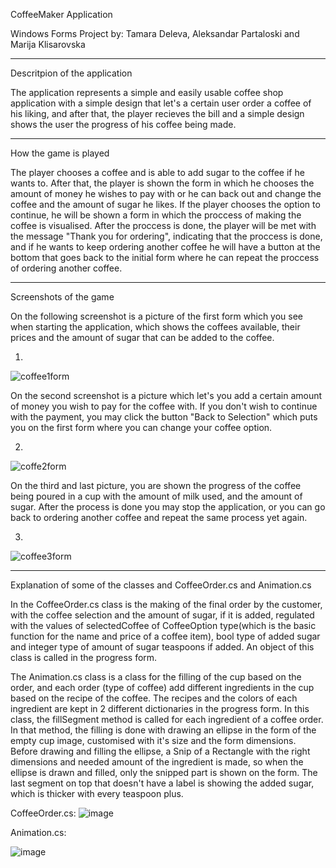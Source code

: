 CoffeeMaker Application

Windows Forms Project by: Tamara Deleva, Aleksandar Partaloski and Marija Klisarovska

---

Descritpion of the application

The application represents a simple and easily usable coffee shop application with a simple design that let's a certain user order a coffee of his liking, and after that, the player recieves the bill and a simple design shows the user the progress of his coffee being made.

---

How the game is played

The player chooses a coffee and is able to add sugar to the coffee if he wants to. After that, the player is shown the form in which he chooses the amount of money he wishes to pay with or he can back out and change the coffee and the amount of sugar he likes. If the player chooses the option to continue, he will be shown a form in which the proccess of making the coffee is visualised. After the proccess is done, the player will be met with the message "Thank you for ordering", indicating that the proccess is done, and if he wants to keep ordering another coffee he will have a button at the bottom that goes back to the initial form where he can repeat the proccess of ordering another coffee.

---

Screenshots of the game

On the following screenshot is a picture of the first form which you see when starting the application, which shows the coffees available, their prices and the amount of sugar that can be added to the coffee.

1.
![coffee1form](https://github.com/user-attachments/assets/f45b4e4b-8447-4bba-b8b1-3ae6bf6b59cd)

On the second screenshot is a picture which let's you add a certain amount of money you wish to pay for the coffee with. If you don't wish to continue with the payment, you may click the button "Back to Selection" which puts you on the first form where you can change your coffee option.

2.
![coffe2form](https://github.com/user-attachments/assets/0602d83a-b7f6-4b7a-8eeb-401abe972ac1)

On the third and last picture, you are shown the progress of the coffee being poured in a cup with the amount of milk used, and the amount of sugar. After the process is done you may stop the application, or you can go back to ordering another coffee and repeat the same process yet again.

3.
![coffee3form](https://github.com/user-attachments/assets/5f654da4-332e-48bf-a711-2533288732c9)

---

Explanation of some of the classes and CoffeeOrder.cs and Animation.cs

In the CoffeeOrder.cs class is the making of the final order by the customer, with the coffee selection and the amount of sugar, if it is added, regulated with the values of selectedCoffee of CoffeeOption type(which is the basic function for the name and price of a coffee item), bool type of added sugar and integer type of amount of sugar teaspoons if added. An object of this class is called in the progress form.

The Animation.cs class is a class for the filling of the cup based on the order, and each order (type of coffee) add different ingredients in the cup based on the recipe of the coffee. The recipes and the colors of each ingredient are kept in 2 different dictionaries in the progress form. In this class, the fillSegment method is called for each ingredient of a coffee order. In that method, the filling is done with drawing an ellipse in the form of the empty cup image, customised with it's size and the form dimensions. Before drawing and filling the ellipse, a Snip of a Rectangle with the right dimensions and needed amount of the ingredient is made, so when the ellipse is drawn and filled, only the snipped part is shown on the form. The last segment on top that doesn't have a label is showing the added sugar, which is thicker with every teaspoon plus.

CoffeeOrder.cs:
![image](https://github.com/user-attachments/assets/fa42aaa2-d0e1-407b-96fb-3d538411673b)

Animation.cs:

![image](https://github.com/user-attachments/assets/2c8dae2c-5679-485c-80ab-3e0a0cef8262)

